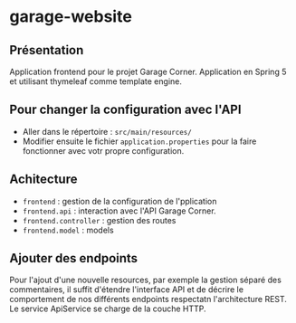 # garage-website

## Présentation

Application frontend pour le projet Garage Corner. Application en Spring 5 et utilisant thymeleaf comme template engine.

## Pour changer la configuration avec l'API

* Aller dans le répertoire : `src/main/resources/`
* Modifier ensuite le fichier `application.properties` pour la faire fonctionner avec votr propre configuration.

## Achitecture

* `frontend` : gestion de la configuration de l'pplication
* `frontend.api` : interaction avec l'API Garage Corner.
* `frontend.controller` : gestion des routes
* `frontend.model` : models

## Ajouter des endpoints

Pour l'ajout d'une nouvelle resources, par exemple la gestion séparé des commentaires, il suffit d'étendre l'interface API et de décrire le comportement de nos différents endpoints respectatn l'architecture REST. Le service ApiService se charge de la couche HTTP.


